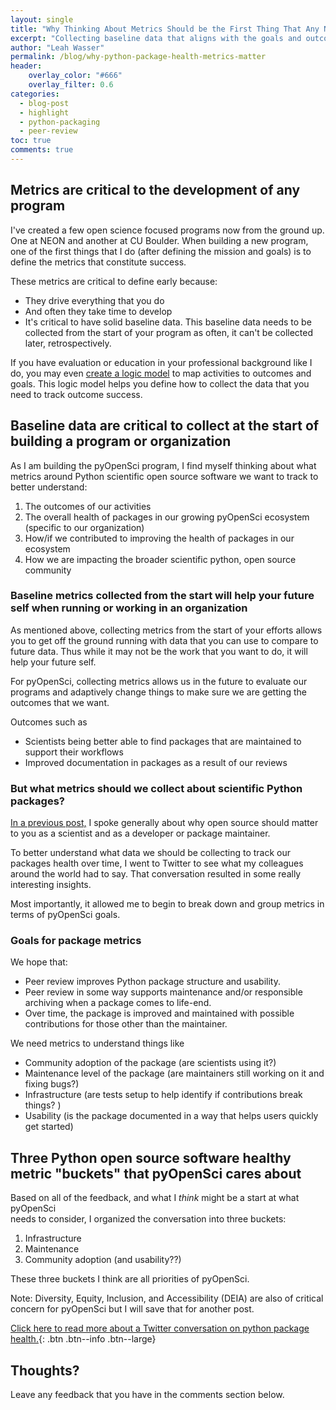 ```yaml
---
layout: single
title: "Why Thinking About Metrics Should be the First Thing That Any New Organization, Program or Project Does"
excerpt: "Collecting baseline data that aligns with the goals and outcomes of your project, program or organization is critical to do at the beginning. Here I briefly explain why Python package health metrics are so important to the long-term success of pyOpenSci."
author: "Leah Wasser"
permalink: /blog/why-python-package-health-metrics-matter
header:
    overlay_color: "#666"
    overlay_filter: 0.6
categories:
  - blog-post
  - highlight
  - python-packaging
  - peer-review
toc: true
comments: true
---
```



## Metrics are critical to the development of any program 

I've created a few open science focused programs now from the ground up. One at 
NEON and another at CU Boulder. When building a new program, one of the first 
things that I do (after defining the mission and goals) is to define the metrics 
that constitute success. 

These metrics are critical to define early because:

* They drive everything that you do
* And often they take time to develop
* It's critical to have solid baseline data. This baseline data needs to be collected from the start of your program as often, it can't be collected later, retrospectively.  

If you have evaluation or education in your professional background like I do, 
you may even
[create a logic model](https://thecompassforsbc.org/how-to-guide/how-develop-logic-model-0) to map activities to outcomes and goals. This logic 
model helps you define how 
to collect the data that you need to track outcome success. 

## Baseline data are critical to collect at the start of building a program or organization

As I am building the pyOpenSci program, I find myself thinking about what metrics 
around Python scientific open source software we want to track to better understand:

1. The outcomes of our activities
2. The overall health of packages in our growing pyOpenSci ecosystem (specific to our organization)
3. How/if we contributed to improving the health of packages in our ecosystem
4. How we are impacting the broader scientific python, open source community

### Baseline metrics collected from the start will help your future self when running or working in an organization

As mentioned above, collecting metrics from the start 
of your efforts allows you to get off the ground running with data that you can use to compare to future data. Thus while it may not be the work that you want to do, it will 
help your future self. 

For pyOpenSci, collecting metrics allows us in the future 
to evaluate our programs and adaptively change things to 
make sure we are getting the outcomes that we want. 

Outcomes such as 
* Scientists being better able to find packages that are maintained to support their workflows  
* Improved documentation in packages as a result of our reviews

### But what metrics should we collect about scientific Python packages?

[In a previous post,](/blog/2022-10-24-why-should-python-open-source-matter-science) I spoke 
generally about why open source should matter to you as a scientist and as a 
developer or package maintainer. 

To better understand what data we should be collecting to track our packages 
health over time, I went to Twitter to see what my colleagues around the world
had to say. That conversation resulted in some really interesting insights.

Most importantly, it allowed me to begin to break down and group metrics in 
terms of pyOpenSci goals. 


### Goals for package metrics

We hope that:

* Peer review improves Python package structure and usability. 
* Peer review in some way supports maintenance and/or responsible archiving when a package comes to life-end.
* Over time, the package is improved and maintained with possible contributions for those other than the maintainer. 

We need metrics to understand things like

* Community adoption of the package (are scientists using it?)
* Maintenance level of the package (are maintainers still working on it and fixing bugs?)
* Infrastructure (are tests setup to help identify if contributions break things? )
* Usability (is the package documented in a way that helps users quickly get started)


## Three Python open source software healthy metric "buckets" that pyOpenSci cares about

Based on all of the feedback, and what I *think* might be a start at what pyOpenSci  
needs to consider, I organized the conversation into three buckets:

1. Infrastructure
2. Maintenance 
3. Community adoption (and usability??)

These three buckets I think are all priorities of pyOpenSci.

Note: Diversity, Equity, Inclusion, and Accessibility (DEIA) are also of critical 
concern for pyOpenSci but I will save that for another post. 

[<i class="fas fa-hand-point-right"></i> Click here to read more about a Twitter conversation on python package health.](/blog/what-makes-a-python-package-healthy){: .btn .btn--info .btn--large}

## Thoughts? 

Leave any feedback that you have in the comments section below.